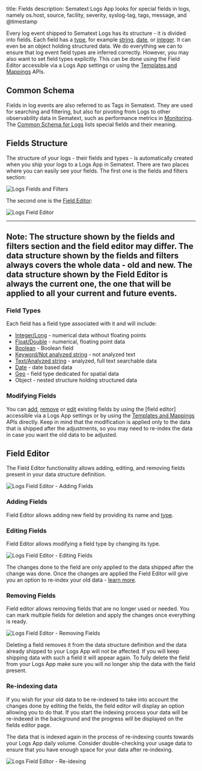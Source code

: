 title: Fields
description: Sematext Logs App looks for special fields in logs, namely os.host, source, facility, severity, syslog-tag, tags, message, and @timestamp

Every log event shipped to Sematext Logs has its structure - it is divided into fields. Each field has a [type](/logs/field-types/), for example [string](/logs/field-types/#string), [date](/logs/field-types/#date), or [integer](/logs/field-types/#integerlong). It can even be an object holding structured data.  We do everything we can to ensure that log event field types are inferred correctly. However, you may also want to set field types explicitly. This can be done using the Field Editor accessible via a Logs App settings or using the [Templates and Mappings](/logs/mappings-templates) APIs.

## Common Schema
Fields in log events are also referred to as Tags in Sematext. They are used for searching and filtering, but also for pivoting from Logs to other observability data in Sematext, such as performance metrics in [Monitoring](../monitoring).  The [Common Schema for Logs](../tags/common-schema/#logs-tags) lists special fields and their meaning.

## Fields Structure

The structure of your logs - their fields and types - is automatically created when you ship your logs to a Logs App in Sematext. There are two places where you can easily see your fields. The first one is the fields and filters section:

<img src="../../images/logs/logs_structure_fields_and_filters.png" alt="Logs Fields and Filters">

The second one is the [Field Editor](/logs/fields/#field-editor):

<img src="../../images/logs/logs_structure_field_editor.png " alt="Logs Field Editor">

---
**Note:**
The structure shown by the fields and filters section and the field editor may differ. The data structure shown by the fields and filters always covers the **whole data** - old and new. The data structure shown by the Field Editor is always the **current** one, the one that will be applied to all your current and future events.
--- 

### Field Types

Each field has a field type associated with it and will include:

 * [Integer/Long](/logs/field-types/#integerlong) - numerical data without floating points
 * [Float/Double](/logs/field-types/#floatdouble) - numerical, floating point data
 * [Boolean](/logs/field-types/#boolean) - Boolean field
 * [Keyword/Not analyzed string](/logs/field-types/#not-analyzed-string) - not analyzed text
 * [Text/Analyzed string](/logs/field-types/#analyzed-string) - analyzed, full text searchable data
 * [Date](/logs/field-types/#date) - date based data
 * [Geo](/logs/field-types/#geo) - field type dedicated for spatial data
 * Object - nested structure holding structured data

### Modifying Fields

You can [add](/logs/fields/#adding-fields), [remove](/logs/fields/#removing-fields) or [edit](/logs/fields/#editing-fields) existing fields by using the [field editor] accessible via a Logs App settings or by using the [Templates and Mappings](/logs/mappings-templates) APIs directly. Keep in mind that the modification is applied only to the data that is shipped after the adjustments, so you may need to re-index the data in case you want the old data to be adjusted. 

## Field Editor

The Field Editor functionality allows adding, editing, and removing fields present in your data structure definition.

<img src="../../images/logs/logs_field_editor_add.png " alt="Logs Field Editor - Adding Fields">

### Adding Fields

Field Editor allows adding new field by providing its name and [type](/logs/field-types/).   

### Editing Fields

Field Editor allows modifying a field type by changing its type. 

<img src="../../images/logs/logs_field_editor_edit.png " alt="Logs Field Editor - Editing Fields">

The changes done to the field are only applied to the data shipped after the change was done. Once the changes are applied the Field Editor will give you an option to re-index your old data - [learn more](/logs/fields/#re-indexing-data).

### Removing Fields

Field editor allows removing fields that are no longer used or needed. You can mark multiple fields for deletion and apply the changes once everything is ready. 

<img src="../../images/logs/logs_field_editor_delete.png" alt="Logs Field Editor - Removing Fields">

Deleting a field removes it from the data structure definition and the data already shipped to your Logs App will not be affected. If you will keep shipping data with such a field it will appear again. To fully delete the field from your Logs App make sure you will no longer ship the data with the field present.

### Re-indexing data

If you wish for your old data to be re-indexed to take into account the changes done by editing the fields, the field editor will display an option allowing you to do that. If you start the indexing process your data will be re-indexed in the background and the progress will be displayed on the fields editor page. 

The data that is indexed again in the process of re-indexing counts towards your Logs App daily volume. Consider double-checking your usage data to ensure that you have enough space for your data after re-indexing.

<img src="../../images/logs/logs-field-editor-reindex.gif" alt="Logs Field Editor - Re-idexing">
